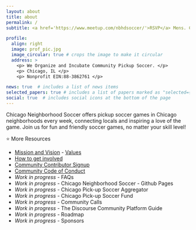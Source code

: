 ```yaml
---
layout: about
title: about
permalink: /
subtitle: <a href='https://www.meetup.com/nbhdsoccer/'>RSVP</a> Mens. Coed. Womens. Youth. Masters. All-inclusive.

profile:
  align: right
  image: prof_pic.jpg
  image_circular: true # crops the image to make it circular
  address: >
    <p> We Organize and Incubate Community Pickup Soccer. </p>
    <p> Chicago, IL </p>
    <p> Nonprofit EIN:88-3862761 </p>

news: true  # includes a list of news items
selected_papers: true # includes a list of papers marked as "selected={true}"
social: true  # includes social icons at the bottom of the page
---
```


Chicago Neighborhood Soccer offers pickup soccer games in Chicago neighborhoods every week, connecting locals and inspiring a love of the game. Join us for fun and friendly soccer games, no matter your skill level!


⭐️ More Resources
- [Mission and Vision](https://openfutbol.github.io/ADparedes/NBHDsoccer#-%EF%B8%8F-mission-)
-️ [Values](https://github.com/ADparedes/NBHDsoccer#-%EF%B8%8F-values-)
- [How to get involved](https://github.com/ADparedes/NBHDsoccer#-%EF%B8%8F-how-to-get-involved-)
- [Community Contributor Signup](https://docs.google.com/forms/d/18c6h3QUnWgfAu97f5767hQNEqfUNeE8Fwv5MiS8mGdk/viewform?edit_requested=true)
- [Community Code of Conduct](https://github.com/OpenFutbol/chicago-neighborhood-soccer/blob/main/CODE_OF_CONDUCT.md)
- *Work in progress* - FAQs
- *Work in progress* - Chicago Neighborhood Soccer - Github Pages
- *Work in progress* - Chicago Pick-up Soccer Aggregator 
- *Work in progress* - Chicago Pick-up Soccer Fund
- *Work in progress* - Community Calls
- *Work in progress* - The Discourse Community Platform Guide
- *Work in progress* - Roadmap  
- *Work in progress* - Sponsors



